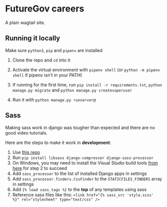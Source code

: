 # FutureGov careers

A plain wagtail site.

## Running it locally

Make sure `python3`, `pip` and `pipenv` are installed

1. Clone the repo and `cd` into it
2. Activate the virtual environment with `pipenv shell` (or `python -m pipenv shell` if pipenv isn't in your PATH)

3. If running for the first time, run `pip install -r requirements.txt`, `python manage.py migrate` and `python manage.py createsuperuser`

4. Run it with `python manage.py runserver`p


## Sass

Making sass work in django was tougher than expected and there are no good video tutorials.

Here are the steps to make it work in **development**:

1. Use [this repo](https://github.com/jrief/django-sass-processor)
2. Run `pip install libsass django-compressor django-sass-processor`
3. On Windows, you may need to install the Visual Studio build tools [from here](https://visualstudio.microsoft.com/thank-you-downloading-visual-studio/?sku=BuildTools&rel=16) for step 2 to succeed
4. Add `sass_processor` to the list of installed Django apps in settings
5. Add `sass_processor.finders.CssFinder` to the `STATICFILES_FINDERS` array in settings
6. Add `{% load sass_tags %}` to the **top** of any templates using sass
7. Reference sass files like this: `<link href="{% sass_src 'style.scss' %}" rel="stylesheet" type="text/css" />`